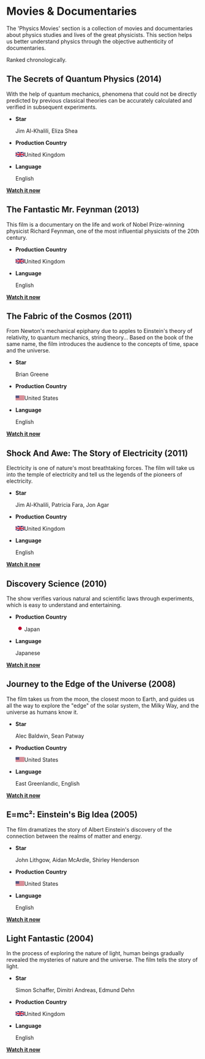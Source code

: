 # Movies & Documentaries

The 'Physics Movies' section is a collection of movies and documentaries about physics studies and lives of the great physicists. This section helps us better understand physics through the objective authenticity of documentaries. 

Ranked chronologically.


## **The Secrets of Quantum Physics** (2014)

With the help of quantum mechanics, phenomena that could not be directly predicted by previous classical theories can be accurately calculated and verified in subsequent experiments.

- **Star**

    Jim Al-Khalili, Eliza Shea

- **Production Country**

    ![Nationality](/images/Flag_of_the_United_Kingdom.svg.png)United Kingdom

- **Language**

    English

**[Watch it now](https://www.imdb.com/title/tt4636870/)**

## **The Fantastic Mr. Feynman** (2013)

This film is a documentary on the life and work of Nobel Prize-winning physicist Richard Feynman, one of the most influential physicists of the 20th century.

- **Production Country**

    ![Nationality](/images/Flag_of_the_United_Kingdom.svg.png)United Kingdom

- **Language**

    English

**[Watch it now](https://www.imdb.com/title/tt5182420/)**

## **The Fabric of the Cosmos** (2011)

From Newton's mechanical epiphany due to apples to Einstein's theory of relativity, to quantum mechanics, string theory... Based on the book of the same name, the film introduces the audience to the concepts of time, space and the universe.

- **Star**

    Brian Greene
- **Production Country**

    ![FisicalLab](/images/23px-Flag_of_the_United_States.svg.png)United States

- **Language**

    English

**[Watch it now](https://www.imdb.com/title/tt8060080/)**

## **Shock And Awe: The Story of Electricity** (2011)

Electricity is one of nature's most breathtaking forces. The film will take us into the temple of electricity and tell us the legends of the pioneers of electricity.

- **Star**

    Jim Al-Khalili, Patricia Fara, Jon Agar

- **Production Country**

    ![Nationality](/images/Flag_of_the_United_Kingdom.svg.png)United Kingdom

- **Language**

    English

**[Watch it now](www.bbc.co.uk/programmes/p00kjq6d)**

## **Discovery Science** (2010)

The show verifies various natural and scientific laws through experiments, which is easy to understand and entertaining.

- **Production Country**

    ![Nationality](/images/Flag_of_Japan.svg.png)Japan
- **Language**  

    Japanese

**[Watch it now](www.nhk.com)**


## **Journey to the Edge of the Universe** (2008)

The film takes us from the moon, the closest moon to Earth, and guides us all the way to explore the "edge" of the solar system, the Milky Way, and the universe as humans know it.

- **Star**

    Alec Baldwin, Sean Patway

- **Production Country**

    ![FisicalLab](/images/23px-Flag_of_the_United_States.svg.png)United States

- **Language**

    East Greenlandic, English

**[Watch it now](www.imdb.com/title/tt1363109/)**    


## **E=mc²: Einstein's Big Idea** (2005)

The film dramatizes the story of Albert Einstein's discovery of the connection between the realms of matter and energy.

- **Star**

    John Lithgow, Aidan McArdle, Shirley Henderson

- **Production Country**

    ![FisicalLab](/images/23px-Flag_of_the_United_States.svg.png)United States

- **Language**

    English

**[Watch it now](www.imdb.com/title/tt0807520/)**

## **Light Fantastic** (2004)

In the process of exploring the nature of light, human beings gradually revealed the mysteries of nature and the universe. The film tells the story of light.

- **Star**

    Simon Schaffer, Dimitri Andreas, Edmund Dehn

- **Production Country**

    ![Nationality](/images/Flag_of_the_United_Kingdom.svg.png)United Kingdom

- **Language**

    English

**[Watch it now](https://www.imdb.com/title/tt0810664/)**